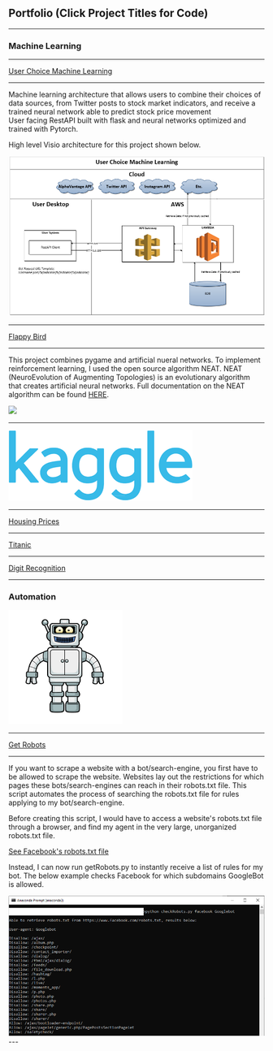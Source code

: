 ## Portfolio (Click Project Titles for Code)

---
### Machine Learning

---
[User Choice Machine Learning](https://github.com/njordsoevik/user-choice-machine-learning)

---

Machine learning architecture that allows users to combine their choices of data sources, from Twitter posts to stock market indicators, and receive a trained neural network able to predict stock price movement  
User facing RestAPI built with flask and neural networks optimized and trained with Pytorch. 

High level Visio architecture for this project shown below.

<img src="images/UserChoice.PNG"/>

---
[Flappy Bird](https://github.com/njordsoevik/pygame-flappybird)

---
This project combines pygame and artificial nueral networks. To implement reinforcement learning, I used the open source algorithm NEAT. NEAT (NeuroEvolution of Augmenting Topologies) is an evolutionary algorithm that creates artificial neural networks. Full documentation on the NEAT algorithm can be found [HERE](https://neat-python.readthedocs.io/en/latest/).

<img src="images/flappybird.gif?raw=true"/>

---
<img src="images/kaggle.png?raw=true"/>

---
[Housing Prices](/pdf/housing_nb.html)

---
[Titanic](/pdf/titanic_nb.html)

---
[Digit Recognition](/pdf/digits_nb.html)

---

### Automation

<img src="images/robot.png?raw=true"/>

---
[Get Robots](https://github.com/njordsoevik/GetRobots)

---

If you want to scrape a website with a bot/search-engine, you first have to be allowed to scrape the website. Websites lay out the restrictions for which pages these bots/search-engines can reach in their robots.txt file. This script automates the process of searching the robots.txt file for rules applying to my bot/search-engine. 

Before creating this script, I would have to access a website's robots.txt file through a browser, and find my agent in the very large, unorganized robots.txt file. 

[See Facebook's robots.txt file](https://facebook.com/robots.txt)

Instead, I can now run getRobots.py to instantly receive a list of rules for my bot. The below example checks Facebook for which subdomains GoogleBot is allowed.

<img src="images/getRobotsCL.PNG?raw=true"/>
---

